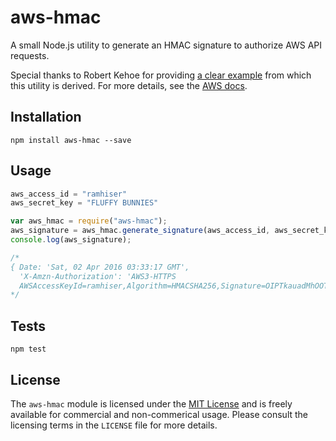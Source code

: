 # aws-hmac

A small Node.js utility to generate an HMAC signature to authorize AWS API
requests.

Special thanks to Robert Kehoe for providing
[a clear example](https://www.robertkehoe.com/2013/10/generating-aws-hmac-in-nodejs/)
from which this utility is derived. For more details, see the
[AWS docs](http://docs.aws.amazon.com/ses/latest/DeveloperGuide/query-interface-authentication.html).

## Installation

```
npm install aws-hmac --save
```

## Usage

```javascript
aws_access_id = "ramhiser"
aws_secret_key = "FLUFFY BUNNIES"

var aws_hmac = require("aws-hmac");
aws_signature = aws_hmac.generate_signature(aws_access_id, aws_secret_key);
console.log(aws_signature);

/*
{ Date: 'Sat, 02 Apr 2016 03:33:17 GMT',
  'X-Amzn-Authorization': 'AWS3-HTTPS
  AWSAccessKeyId=ramhiser,Algorithm=HMACSHA256,Signature=OIPTkauadMhOOTWJsoKcFMv7jAldNOz45pCDwYegmKI=' }
*/
```

## Tests

```
npm test
```

## License

The `aws-hmac` module is licensed under the
[MIT License](http://opensource.org/licenses/MIT) and is freely available for
commercial and non-commerical usage. Please consult the licensing terms in the
`LICENSE` file for more details.
